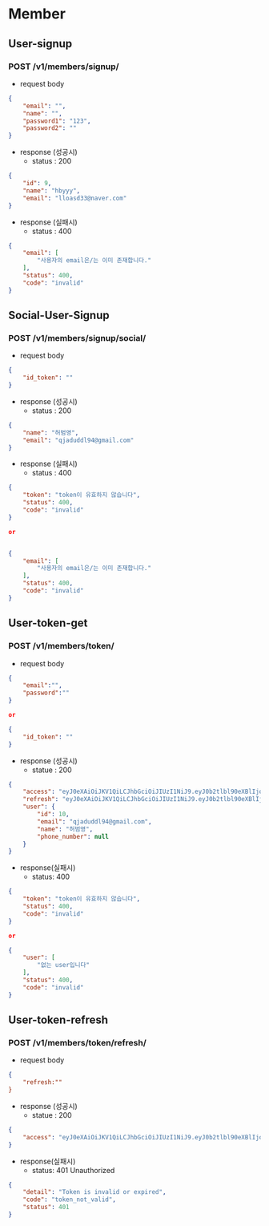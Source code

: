 # Member

## User-signup

### POST /v1/members/signup/

- request body

```json
{
    "email": "",
    "name": "",
    "password1": "123",
    "password2": ""
}
```

- response (성공시) 
  - status : 200

```json
{
    "id": 9,
    "name": "hbyyy",
    "email": "lloasd33@naver.com"
}
```

- response (실패시)
  - status : 400

```json
{
    "email": [
        "사용자의 email은/는 이미 존재합니다."
    ],
    "status": 400,
    "code": "invalid"
}
```



## Social-User-Signup

### POST /v1/members/signup/social/

- request body

```json
{
    "id_token": ""
}
```

- response (성공시)
  - status : 200

```json
{
    "name": "허범영",
    "email": "qjaduddl94@gmail.com"
}
```



- response (실패시)
  - status : 400

```json
{
    "token": "token이 유효하지 않습니다",
    "status": 400,
    "code": "invalid"
}

or


{
    "email": [
        "사용자의 email은/는 이미 존재합니다."
    ],
    "status": 400,
    "code": "invalid"
}

```



## User-token-get

### POST /v1/members/token/

- request body

```json
{
    "email":"",
    "password":""
}

or

{
    "id_token": ""
}
```

- response (성공시)
  - statue : 200

```json
{
    "access": "eyJ0eXAiOiJKV1QiLCJhbGciOiJIUzI1NiJ9.eyJ0b2tlbl90eXBlIjoiYWNjZXNzIiwiZXhwIjoxNTk2NTE2MTE1LCJqdGkiOiI0MWZiZGMzYjI0YmI0Mjk3OWMyYjEwODEzNDMwNDIwOCIsInVzZXJfaWQiOjEwfQ.0FQCglnTtmJJerdiY25DGLhLR_0D6FId2erxVz7XJac",
    "refresh": "eyJ0eXAiOiJKV1QiLCJhbGciOiJIUzI1NiJ9.eyJ0b2tlbl90eXBlIjoicmVmcmVzaCIsImV4cCI6MTU5NjYwMjIxNSwianRpIjoiNjZkMDUyNDNmMTM4NDRjZThmZGQwMDExOWIwZTYwM2QiLCJ1c2VyX2lkIjoxMH0.W7AJGNtwRFV4p_eysJqms0sffHB_qbam1juJv-YavtI",
    "user": {
        "id": 10,
        "email": "qjaduddl94@gmail.com",
        "name": "허범영",
        "phone_number": null
    }
}
```

- response(실패시)
  - status: 400

```json
{
    "token": "token이 유효하지 않습니다",
    "status": 400,
    "code": "invalid"
}

or

{
    "user": [
        "없는 user입니다"
    ],
    "status": 400,
    "code": "invalid"
}
```



## User-token-refresh

### POST /v1/members/token/refresh/

- request body

```json
{
    "refresh:""
}
```

- response (성공시)
  - statue : 200

```json
{
    "access": "eyJ0eXAiOiJKV1QiLCJhbGciOiJIUzI1NiJ9.eyJ0b2tlbl90eXBlIjoiYWNjZXNzIiwiZXhwIjoxNTk2NTE2MTE1LCJqdGkiOiI0MWZiZGMzYjI0YmI0Mjk3OWMyYjEwODEzNDMwNDIwOCIsInVzZXJfaWQiOjEwfQ.0FQCglnTtmJJerdiY25DGLhLR_0D6FId2erxVz7XJac"
}
```

- response(실패시)
  - status: 401 Unauthorized

```json
{
    "detail": "Token is invalid or expired",
    "code": "token_not_valid",
    "status": 401
}
```

## 

